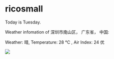 # ricosmall

Today is Tuesday.

Weather infomation of 深圳市南山区， 广东省， 中国: 

Weather: 晴, Temperature: 28 ℃ , Air Index: 24 优

<img src="https://github-readme-stats.vercel.app/api?username=ricosmall&show_icons=true" />
